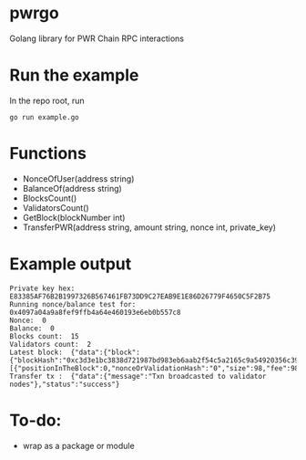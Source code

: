 # pwrgo
Golang library for PWR Chain RPC interactions

# Run the example

In the repo root, run

```
go run example.go
```

# Functions

- NonceOfUser(address string)
- BalanceOf(address string)
- BlocksCount()
- ValidatorsCount()
- GetBlock(blockNumber int)
- TransferPWR(address string, amount string, nonce int, private_key)


# Example output

```
Private key hex: E83385AF76B2B1997326B567461FB73DD9C27EAB9E1E86D26779F4650C5F2B75
Running nonce/balance test for:  0x4097a04a9a8fef9ffb4a64e460193e6eb0b557c8
Nonce:  0
Balance:  0
Blocks count:  15
Validators count:  2
Latest block:  {"data":{"block":{"blockHash":"0xc3d3e1bc3838d721987bd983eb6aab2f54c5a2165c9a54920356c39bbb937934","success":true,"blockNumber":14,"blockReward":9800,"transactionCount":1,"transactions":[{"positionInTheBlock":0,"nonceOrValidationHash":"0","size":98,"fee":9800,"from":"0x2605c1ad496f428ab2b700edd257f0a378f83750","to":"0x3e1fa3b7f1dcf20890604c50a01b79ef79a33a5f","txnFee":9800,"type":"Transfer","value":100,"hash":"0x7f57051cc8ba50c7400d89fba0980c27fda6425ec1d8589a5d24f1dc9f2db919"}],"blockSubmitter":"0x61bd8fc1e30526aaf1c4706ada595d6d236d9883","blockSize":217,"timestamp":1699332516}},"status":"success"}
Transfer tx :  {"data":{"message":"Txn broadcasted to validator nodes"},"status":"success"}
```

# To-do:

- wrap as a package or module